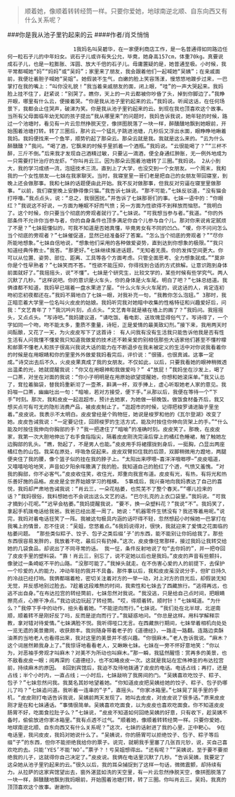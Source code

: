> 顺着她，像顺着转转经筒一样。只要你爱她，地球南逆北顺、自东向西又有什么关系呢？

###你是我从池子里钓起来的云
####作者/肖爻悄悄

						 1我妈名叫吴碧华，在一家便利商店工作，是一名普通得如同路边任何一粒石子儿的中年妇女。说石子儿或许有失公允，毕竟，她身高157cm，体重70kg。真要说成石子儿，也是一粒膨胀、浑圆、放大千倍的石子儿。毋庸置疑的是，她普通至极。小时候，我平常都喊她“妈”“妈妈”或“吴妈”；家里来了朋友，我会跟着他们一起喊她“吴姨”；在亲戚面前，我便壮着胆子喊她“吴姐”。她假装不生气，白嫩的脸上笑容荡漾，慢悠悠地踱步过来，一巴掌打在我的嘴上：“叫你没礼貌！”我当着亲戚朋友的面，闭上眼，“哇”的一声大哭起来。我妈脸上挂不住了，赶紧说：“别哭了。瞧你，天上的一片云都被你吵昏了头，掉到你脚边了。”我睁开眼，哪里有什么云，便接着哭。“你是我从池子里钓起来的云。”我妈说。听闻这话，在任何场景下，我都会止住哭声，破涕为笑。你是我从池子里钓起来的云。到现在我也顶喜欢这个故事。当所有父母面临年幼无知的孩子提出“我从哪里来”的问题时，我妈告诉我说，她年轻的时候，路过一个池塘时，看见有一片云忽然挣脱天空，像拼图脱落了一块一样，醉醺醺地飘到她眼前，开始围着池塘打转。转了三圈后，那片云一个猛扎子跳进池塘，几秒后又浮出水面，眼睁睁地瞅着我妈。我妈便找来一个鱼竿，顺势钓起了那朵云。那朵云就是我。我就是这么来的。“云为什么醉醺醺？”我问。“喝了酒，它飘来的时候手里抓着一个酒瓶。”我妈说。“云很能喝了？”“三杯不醉，三斤不倒。”后来我才发现自己酒精过敏，只要沾一滴酒，便全身通红肿胀，无一例外地成为一只需要打针治疗的龙虾。“你叫肖云三。因为那朵云围着池塘转了三圈。”我妈说。 2从小到大，我的学习成绩一流，泡妞技术三流。直到上了大学，也没交到一个女朋友。一个周末，我和我的一个女性朋友——七妹在我家聊天。当时，我寝室里一哥们老是把自己的女朋友带回寝室，到晚上还会做那事。我和七妹的话题便由此开始。我不反对做那事，但我反对穷逼在寝室里做那事。“以前，我们寝室晚上安静得像只猫。”我告诉七妹说。“那不可能，”七妹反驳道，“没有猫会打呼噜。”我点点头，说：“总之，我很困扰。”并告诉了七妹那哥们的事。七妹一语中的：“你眼红？”我说这不好说，一方面为睡眠不好而气愤；另一方面为性欲得不到释放而恼怒。“我明白了。这个时候，你只要当个彻底的旁观者就行了。”七妹说。“可我想当参与者。”我道。“你的外部条件不允许你当参与者，你的自身条件也顶多满足你自个儿参与自个儿。那对你来说肯定腻烦了不是？”七妹挺懂似的，可我不知道是否她真懂，毕竟男女有不同的凹凸。“嗳，你不问问怎么当个彻底的旁观者？”七妹催促道，显然已经准备好了答案。“怎么当个彻底的旁观者？”“尽你所能地想象。”七妹自信地说，“想象他们采用的各种做爱姿势，直到达到你想象的极限。”“我只知道经典传教士。”我答。“那更好。”七妹继续推进话题，“无知者无畏。你的发挥空间更大。你可以从位置、姿势、部位、距离、工具等各个方面考虑。只管全面思考、全力想象就成。”“莫非你是个性早熟者？”七妹笑而不答。“性欲不能压抑，你得找到合适的方式排解。让意识跑到身体前面就好了。”我摇摇头，说“不懂”。七妹是个研究生，比较文学的，某些时候有些学究气。两人沉默了几秒。“这样说吧。你的意识是火车头，你的身体是火车尾。明白了吧？”七妹总结道。我俩谁都不知道，我妈早已端着一盘水果进了屋。“什么火车头火车尾的，说这话的人，肯定连初吻初恋初夜都还在。”我妈不屑地白了七妹一眼，对我补充一句，“我教你怎么泡妞。” 3那时，我正暗恋着大学里一位名叫火皮皮的姑娘。我妈听完我对她暗中收集的性格特征和兴趣爱好后，问我：“文艺青年了？”我沉吟片刻，点点头。“文艺青年就是裱在墙上的画了？”我妈问。我摇摇头，又点点头。“写诗吧。”我妈建议道，“请吃饭、看电影、送玫瑰显得俗气了。写诗得了，一个字如同一个吻，吻不能太多，重质不重量，诗短，正是爱情的最美致幻剂。”接下来，我用两天时间酝酿，又花了一天，为火皮皮写下了这首诗： 有人问我有没有生活我只能告诉他我是否有性生活有人问我懂不懂爱我只知道我做爱的技术还不赖亲爱的别相信那些大话家他们甚至不懂柠檬和邮票不懂老人和孩子很高兴我说大话的能力在不断退步在我未被定义的生活中对你说我看着你的时候是在用眼睛和你的里里外外做爱我妈看完后，评价说：“很骚，也很真诚。这事一定成。”诗交出去后不久，火皮皮果真成了我的女朋友。不仅如此，以后，只要我看她的眼神稍微透出温柔的光，她就提醒我说：“你又在用眼神和我做爱吗？” 4“放屁！”我妈坐在沙发上，喝了一口茶，对坐在对面的我说：“你小子明明是在用原始欲望提醒她，你想和她滚床单。”我又认怂了，耷拉着脑袋，替我妈重新沏了一壶茶，斟满一杯，双手捧上，虚心听取她老人家的意见。我妈啜一口茶，幽幽吐出一句：“暗喻，若对方接受，便下手。”从那以后，我便在等待一个“下手”时刻。那次，我和皮皮一起逛超市，预计去她家，为她做一顿晚饭。做饭食材备齐后，我又想买点可有可无的隐形消费产品，被皮皮制止了。“逛超市的时候，记得把梭罗请进脑子里坐着。”皮皮说。我表示不太明白。皮皮曾经是个购物狂，她说是梭罗和他的《瓦尔登湖》改变了她。皮皮告诫我说：“一定要记住，回顾梭罗的生活方式，能及时按住你伸向货架上的手。”“什么能及时按住我伸向你胸部的手？”我一把逮住了“暗喻”的准确时刻。皮皮笑了。那晚，在皮皮家，我第一次大胆地伸出了右手食指指尖，隔着皮皮刚洗完澡后穿上的橘红色睡裙，触了触她左边胸部的乳头。“瞧，勃起了，不是男人也能。”皮皮用手将裙摆拢到身后，一挺胸，凸显出两座橘红色的山包。我呆在原处，呼吸急促起来。皮皮双臂扣住我的后颈，双脚稍微用力蹬地，两腿便夹住了我的腰，像个篮子似的挂在我的脖子上。“太阳出来啰喂~喜洋洋哦啷啰~”皮皮唱道，又嘻嘻哈哈地笑，声音如夕阳余晖撒满了我的脸。我知道自己的脸红了个透，气愤又羞愧。“对我的胸部，你不必客气。”皮皮收住笑，收住光，郑重向我宣布道。皮皮有光，有热，有将光和热乐善好施的品格。皮皮是全世界姑娘学习的楷模。 5事成后，我兴奋地向我妈表达了自己的喜悦，我妈却严肃地告诫我说：“肖云三，一朵花枯萎，也荒芜不了整个春天。”“哪儿捡来的话？”我妈很俗，我料想她也不会说出这么文艺的话。“巴尔扎克的上衣口袋里。”我妈说。“可我才摘到小花呢。”“迟早会枯萎。”我妈提醒我说，“要不，换一朵塑料花？”我说“不”。我妈笑了，拿起手机拨电话给我爸。我爸已经出差一周了。她说：“机器零件生锈没有？我还等着用呢。”说完，我妈对着电话狂笑了一阵。我被这句极具内涵的话吓得不轻，忽然想起小时候她一巴掌打在我嘴上的情景，忍不住说：“吴姐，您悠着点。”6我妈说得对，很快，我就迎来了爱情之花面临的枯萎问题。 “那些类似粽子、饺子、包子之类后缀‘子’的东西，能不能别让你妈给我了。那些东西很容易发胖的，我放着不吃，最后只有扔掉。”这次，皮皮像往常那样，接过我妈让我转交给她的几袋食品，却说出了不同寻常的话。 我一怔，条件反射地说了句“去你妈的”，并一把夺回了皮皮手里的塑料袋。“靠！肖云三，别忘了，说不定她以后也是我妈。”皮皮的声音有些颤抖，像驶过一条崎岖不平的山路。“没那可能了。”我掉头就走。在不伤害心爱的人的前提下，去保护一个珍爱的人的能力，冲动年轻的我并不具备。那件事以后，我和皮皮虽没说分手，但旷日持久的冷战已经打响。我俩都端着枪，密切关注着对方的一举一动，对上对方的目光后，却假装无知无觉，并反感地别过脸去。7趁着这段难熬的时间，我索性和七妹去了西藏旅行。“逃得再远，也逃不出自身。”在布达拉宫的转经筒前，七妹忽然对我说。“我没逃，只是给自己点时间，把眼睛擦亮点，心擦干净点。”我边说边玩起了转经筒。“哎，得顺着转。顺时针！”七妹喊道。“为什么？”我停下手中的动作，扭头看着她。“不能逆向而行。”七妹说。“我们处在北半球，北逆南顺，顺着转不是刚好反了吗，反而是逆向而行了。”我疑惑地问。“你总是这样。用科学解释宗教，拿对错对待爱情。”七妹满脸不悦。我听得哑口无言。在西藏旅行期间，七妹举着相机向处处一览无遗的美景撒网，收获颇丰。我则随身带着老子的《道德经》，一路走一路翻。连路边卖酥油茶的当地老人也看得出来，我对这里的美景并不感兴趣。“你很麻木。”老人告诉我说。“麻木？这个词居然赖我身上了。”我惊讶地看看老人，又瞅瞅七妹。七妹在一旁不怀好意地笑：“你以为，对恶袖手旁观才叫麻木？对美不为所动也叫麻木。”那一瞬，我猛然醒悟：赏再多的美景，也不敌看皮皮一眼；阅再深的《道德经》，也不如睹皮皮一次。这就是我站在宏伟神圣的布达拉宫前，持续麻木的原因。 8回到宾馆后，我迫不及待地拨通了皮皮的电话。电话占线；再打，还是占线；半个小时内，一直占线；一小时后，七妹敲响了我房间的门。“吴姨喜欢吃饺子、粽子、包子？”七妹忽然问我。我莫名其妙地望着她。“你知道皮皮把吴姨给她的饺子、粽子、包子扔哪儿了吗？”七妹追问道。我听着一连串的“子”，直摇头。“你家冰箱里。”七妹晃了晃手里的手机，“皮皮刚打电话告诉我说，吴姨前两天发现了。她叫去皮皮，对皮皮说了很多话。”原来皮皮刚才是在和七妹通话。“事情很简单。吴姨喜欢吃面食，以为皮皮也喜欢吃面食。你不知道皮皮肠胃不好，吃面食拉肚子么？”七妹说，“皮皮不知道如何回绝吴姨的好意，只有收下，趁吴姨不备时，偷偷放进你家冰箱里。”我有点透不过气。“顺着她，像顺着转转经筒一样。只要你爱她，地球南逆北顺、自东向西又有什么关系呢？”这次，七妹的话射进了我的心里，正中靶心。 9在电话里，我问皮皮，我妈对她说什么了。“吴姨说，你的肠胃可以拒绝饺子、包子、粽子等后缀“子”的东西，但你不能拒绝我给你的票子。说完，就朝我手里塞了几张百元钞，说，买自己喜欢吃的去。只能‘YES’不能‘NO’。”票子？！亏吴姐想得出。“还有呢？”“吴姨说，至于要不要拒绝我的儿子，这就得你自己决定了。”皮皮说。我俩在电话里沉默了几秒。“告诉吴姨，我要定了这朵她从池子里钓起来的云。”很久以后，我的耳朵捕捉到了这样一句话，微微震颤，却持续有力。从拉萨的这家宾馆望出去，窗外湛蓝如洗的天空里，有一片云忽然挣脱天空，像拼图脱落了一块一样，醉醺醺地飘到我妈眼前，开始围着池塘打转，转了三圈。你叫肖云三。吴妈，我真的顶顶喜欢这个故事。谢谢你。			  		